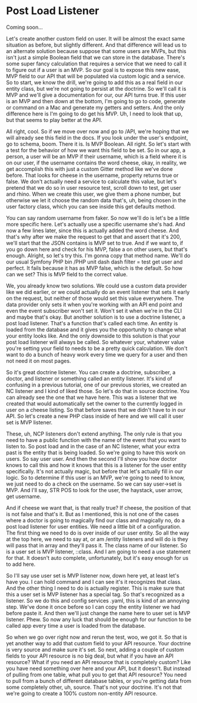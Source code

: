 # Post Load Listener

Coming soon...

Let's create another custom field on user. It will be almost the exact same situation
as before, but slightly different. And that difference will lead us to an alternate
solution because suppose that some users are MVPs, but this isn't just a simple
Boolean field that we can store in the database. There's some super fancy calculation
that requires a service that we need to call it to figure out if a user is an MVP. So
our goal is to expose this new ease, MVP field to our API that will be populated via
custom logic and a service. So to start, we know the drill, we're going to add this
as a real field in our entity class, but we're not going to persist at the doctrine.
So we'll call it is MVP and we'll give a documentation for our, our API turns true.
If this user is an MVP and then down at the bottom, I'm going to go to code, generate
or command on a Mac and generate my getters and setters. And the only difference here
is I'm going to do get his MVP. Uh, I need to look that up, but that seems to play
better at the API.

All right, cool. So if we move over now and go to /API, we're hoping that we will
already see this field in the docs. If you look under the user's endpoint, go to
schema, boom. There it is. Is MVP Boolean. All right. So let's start with a test for
the behavior of how we want this field to be set. So in our app, a person, a user
will be an MVP if their username, which is a field where it is on our user, if the
username contains the word cheese, okay, in reality, we get accomplish this with just
a custom Gitter method like we've done before. That looks for cheese in the username,
property returns true or false. We don't actually need a service to calculate this
value, but let's pretend that we do so in user resource test, scroll down to test,
get user and rhino. When we create this user, we give them a phone number, but
otherwise we let it choose the random data that's, uh, being chosen in the user
factory class, which you can see inside this get defaults method.

You can say random username from faker. So now we'll do is let's be a little more
specific here. Let's actually use a specific username she's had. And now a few lines
later, since this is actually added the word cheese. And that's why after we make the
request to get that and assert that it's 200, we'll start that the JSON contains is
MVP set to true. And if we want to, if you go down here and check for his MVP, false
a on other users, but that's enough. Alright, so let's try this. I'm gonna copy that
method name. We'll do our usual Symfony PHP bin /PHP unit dash dash filter = test get
user and perfect. It fails because it has as MVP false, which is the default. So how
can we set? This is MVP field to the correct value.

We, you already know two solutions. We could use a custom data provider like we did
earlier, or we could actually do an event listener that sets it early on the request,
but neither of those would set this value everywhere. The data provider only sets it
when you're working with an API end point and even the event subscriber won't set it.
Won't set it when we're in the CLI and maybe that's okay. But another solution is to
use a doctrine listener, a post load listener. That's a function that's called each
time. An entity is loaded from the database and it gives you the opportunity to
change what your entity looks like. And the only downside to this solution is that
your post load listener will always be called. So whatever your, whatever value
you're setting your field to needs to be a pretty quick calculation. We don't want to
do a bunch of heavy work every time we query for a user and then not need it on most
pages.

So it's great doctrine listener. You can create a doctrine, subscriber, a doctor, and
listener or something called an entity listener. It's kind of confusing in a previous
tutorial, one of our previous stories, we created an NC listener and I kind of liked
those. So let's do that in source doctrine. You can already see the one that we have
here. This was a listener that we created that would automatically set the owner to
the currently logged in user on a cheese listing. So that before saves that we didn't
have to in our API. So let's create a new PHP class inside of here and we will call
it user set is MVP listener.

These, uh, NCP listeners don't extend anything. The only rule is that you need to
have a public function with the name of the event that you want to listen to. So post
load and in the case of an NC listener, what your extra past is the entity that is
being loaded. So we're going to have this work on users. So say user user. And then
the second I'll show you how doctor knows to call this and how it knows that this is
a listener for the user entity specifically. It's not actually magic, but before that
let's actually fill in our logic. So to determine if this user is an MVP, we're going
to need to know, we just need to do a check on the username. So we can say user->set
is MVP. And I'll say, STR POS to look for the user, the haystack, user arrow, get
username.

And if cheese we want that, is that really true? If cheese, the position of that is
not false and that's it. But as I mentioned, this is not one of the cases where a
doctor is going to magically find our class and magically no, do a post load listener
for user entities. We need a little bit of a configuration. The first thing we need
to do is over inside of our user entity. So all the way at the top here, we need to
say at, or am /entity listeners and will do is they will pass that in array and
they'll pass it. The class name of our listener. So is a user set is MVP listener,
::class. And I am going to need a use statement for that. It doesn't auto complete,
unfortunately, but it's easy enough for us to add here.

So I'll say use user set is MVP listener now, down here yet, at least let's have you.
I can hold command and I can see it's it recognizes that class. And the other thing I
need to do is actually register. This is make sure that this a user set is MVP
listener has a special tag. So that's recognized as a listener. So we do this and
config services .yaml, this is kind of an annoying step. We've done it once before so
I can copy the entity listener we had before paste it. And then we'll just change the
name here to user set is MVP listener. Phew. So now any luck that should be enough
for our function to be called app every time a user is loaded from the database.

So when we go over right now and rerun the test, woo, we got it. So that is yet
another way to add that custom field to your API resource. Your doctrine is very
source and make sure it's set. So next, adding a couple of custom fields to your API
resource is no big deal, but what if you have an API resource? What if you need an
API resource that is completely custom? Like you have need something over here and
your API, but it doesn't. But instead of pulling from one table, what pull you to get
that API resource? You need to pull from a bunch of different database tables, or
you're getting data from some completely other, uh, source. That's not your doctrine.
It's not that we're going to create a 100% custom non-entity API resource.


